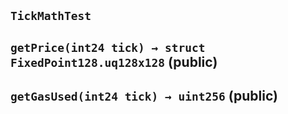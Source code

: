 ## `TickMathTest`






## `getPrice(int24 tick) → struct FixedPoint128.uq128x128` (public)







## `getGasUsed(int24 tick) → uint256` (public)








